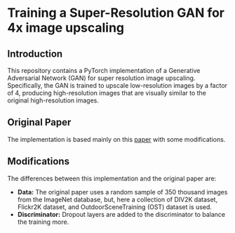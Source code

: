 # Training a Super-Resolution GAN for 4x image upscaling

## Introduction
This repository contains a PyTorch implementation of a Generative Adversarial Network (GAN) for super resolution image upscaling. Specifically, the GAN is trained to upscale low-resolution images by a factor of 4, producing high-resolution images that are visually similar to the original high-resolution images.

## Original Paper
The implementation is based mainly on this [paper](https://arxiv.org/abs/1609.04802v5) with some modifications.

## Modifications
The differences between this implementation and the original paper are:
- <b>Data:</b> The original paper uses a random sample of 350 thousand images from the ImageNet database, but, here a collection of DIV2K dataset, Flickr2K dataset, and OutdoorSceneTraining (OST) dataset is used.</b>
- <b>Discriminator:</b> Dropout layers are added to the discriminator to balance the training more.</b>

